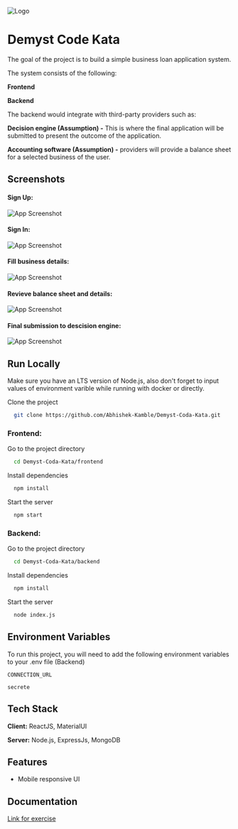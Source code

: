 ![Logo](https://demyst.com/_next/static/media/DemystLogo.72890529.svg)

# Demyst Code Kata

The goal of the project is to build a simple business loan application system.

The system consists of the following:

**Frontend**

**Backend**

The backend would integrate with third-party providers such as:

**Decision engine (Assumption) -** This is where the final application will be submitted to present the outcome of the application.

**Accounting software (Assumption) -** providers will provide a balance sheet for a selected business of the user.

## Screenshots

#### Sign Up:

![App Screenshot](https://abhishekkamble.s3.ap-south-1.amazonaws.com/Demyst/Screenshot+from+2023-09-06+10-18-45.png)

#### Sign In:

![App Screenshot](https://abhishekkamble.s3.ap-south-1.amazonaws.com/Demyst/Screenshot+from+2023-09-06+10-04-09.png)

#### Fill business details:

![App Screenshot](https://abhishekkamble.s3.ap-south-1.amazonaws.com/Demyst/Screenshot+from+2023-09-06+10-07-38.png)

#### Revieve balance sheet and details:

![App Screenshot](https://abhishekkamble.s3.ap-south-1.amazonaws.com/Demyst/Screenshot+from+2023-09-06+10-09-57.png)

#### Final submission to descision engine:

![App Screenshot](https://abhishekkamble.s3.ap-south-1.amazonaws.com/Demyst/Screenshot+from+2023-09-06+10-12-34.png)

## Run Locally

Make sure you have an LTS version of Node.js, also don't forget to input values of environment varible while running with docker or directly.

Clone the project

```bash
  git clone https://github.com/Abhishek-Kamble/Demyst-Coda-Kata.git
```

### Frontend:

Go to the project directory

```bash
  cd Demyst-Coda-Kata/frontend
```

Install dependencies

```bash
  npm install
```

Start the server

```bash
  npm start
```

### Backend:

Go to the project directory

```bash
  cd Demyst-Coda-Kata/backend
```

Install dependencies

```bash
  npm install
```

Start the server

```bash
  node index.js
```

## Environment Variables

To run this project, you will need to add the following environment variables to your .env file (Backend)

`CONNECTION_URL`

`secrete`

## Tech Stack

**Client:** ReactJS, MaterialUI

**Server:** Node.js, ExpressJs, MongoDB

## Features

- Mobile responsive UI

## Documentation

[Link for exercise](https://github.com/DemystData/code-kata/blob/main/README.md)
